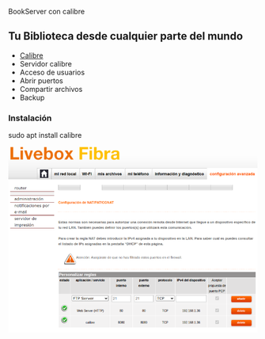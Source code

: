 BookServer con calibre

## Tu Biblioteca desde cualquier parte del mundo
* [Calibre](https://calibre-ebook.com/)
* Servidor calibre
* Acceso de usuarios
* Abrir puertos
* Compartir archivos
* Backup

### Instalación
sudo apt install calibre

![EbookRouter.png](./images/EbookRouter.png)